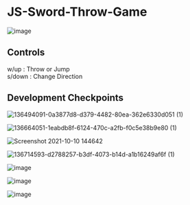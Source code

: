 # JS-Sword-Throw-Game

![image](https://user-images.githubusercontent.com/44596884/137528300-2c2dd345-06e5-49b3-8fbf-ef7c9e6ba372.png)

## Controls
w/up : Throw or Jump  
s/down : Change Direction

## Development Checkpoints
![136494091-0a3877d8-d379-4482-80ea-362e6330d051 (1)](https://user-images.githubusercontent.com/44596884/137527684-b9b406ca-5846-406b-875f-f002ad04574b.png)

![136664051-1eabdb8f-6124-470c-a2fb-f0c5e38b9e80 (1)](https://user-images.githubusercontent.com/44596884/137527894-91290cff-f349-4e32-9654-0a55d550c879.png)

![Screenshot 2021-10-10 144642](https://user-images.githubusercontent.com/44596884/136714590-372d48ea-141a-4854-aca6-b651c75effab.png)

![136714593-d2788257-b3df-4073-b14d-a1b16249af6f (1)](https://user-images.githubusercontent.com/44596884/137528029-d32394e2-eed8-4c26-99fb-1254726070c2.png)

![image](https://user-images.githubusercontent.com/44596884/136885707-1b464295-dae4-4b60-87ea-1eb3c162c2cc.png)

![image](https://user-images.githubusercontent.com/44596884/137489256-ebeef69d-1166-471d-b976-ace03fd5fa67.png)

![image](https://user-images.githubusercontent.com/44596884/137526897-41b8677e-7b80-4ace-baf8-252e8c6ae3ed.png)
